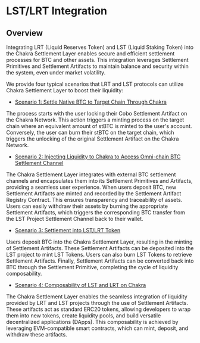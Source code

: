 # LST/LRT Integration

## Overview

Integrating LRT (Liquid Reserves Token) and LST (Liquid Staking Token) into the Chakra Settlement Layer enables secure and efficient settlement processes for BTC and other assets. This integration leverages Settlement Primitives and Settlement Artifacts to maintain balance and security within the system, even under market volatility.

We provide four typical scenarios that LRT and LST protocols can utilize Chakra Settlement Layer to boost their liquidity:&#x20;

* [Scenario 1: Settle Native BTC to Target Chain Through Chakra](lst-settlement-tutorial-1-btc-to-stbtc-conversion.md)

The process starts with the user locking their Cobo Settlement Artifact on the Chakra Network. This action triggers a minting process on the target chain where an equivalent amount of stBTC is minted to the user's account. Conversely, the user can burn their stBTC on the target chain, which triggers the unlocking of the original Settlement Artifact on the Chakra Network.

* [Scenario 2: Injecting Liquidity to Chakra to Access Omni-chain BTC Settlement Channel ](lst-settlement-tutorial-2-injecting-btc-liquidity-to-chakra.md)

The Chakra Settlement Layer integrates with external BTC settlement channels and encapsulates them into its Settlement Primitives and Artifacts, providing a seamless user experience. When users deposit BTC, new Settlement Artifacts are minted and recorded by the Settlement Artifact Registry Contract. This ensures transparency and traceability of assets. Users can easily withdraw their assets by burning the appropriate Settlement Artifacts, which triggers the corresponding BTC transfer from the LST Project Settlement Channel back to their wallet.

* [Scenario 3: Settlement into LST/LRT Token](scenario-3-settlement-into-lst-lrt-token.md)

Users deposit BTC into the Chakra Settlement Layer, resulting in the minting of Settlement Artifacts. These Settlement Artifacts can be deposited into the LST project to mint LST Tokens. Users can also burn LST Tokens to retrieve Settlement Artifacts. Finally, Settlement Artifacts can be converted back into BTC through the Settlement Primitive, completing the cycle of liquidity composability.

* [Scenario 4: Composability of LST and LRT on Chakra](scenario-4-composability-of-lst-and-lrt-with-chakra.md)

The Chakra Settlement Layer enables the seamless integration of liquidity provided by LRT and LST projects through the use of Settlement Artifacts. These artifacts act as standard ERC20 tokens, allowing developers to wrap them into new tokens, create liquidity pools, and build versatile decentralized applications (DApps). This composability is achieved by leveraging EVM-compatible smart contracts, which can mint, deposit, and withdraw these artifacts.
